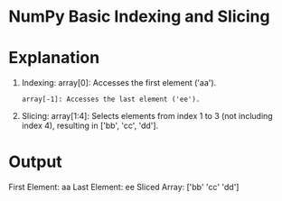 # NumPy Basic Indexing and Slicing

# Explanation

01. Indexing:
        array[0]: Accesses the first element ('aa').

        array[-1]: Accesses the last element ('ee').

02. Slicing:
        array[1:4]: Selects elements from index 1 to 3 (not including index 4), resulting in ['bb', 'cc', 'dd'].


# Output 
First Element: aa
Last Element: ee
Sliced Array: ['bb' 'cc' 'dd']

